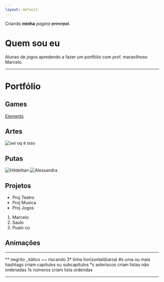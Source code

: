 ```yaml
---
layout: default
---
```


Criando **minha** _pagina_ ~~principal~~.

# Quem sou eu 

Alunao de jogos apredendo a fazer um portfólio com prof. maravilhoso Marcelo.

* * *

# Portfólio

## Games

[Elements](https://AlvaroMD2016.github.io/Elements)

## Artes

![sei oq é isso](https://i.pinimg.com/236x/0c/73/d0/0c73d0830ac1595ac41e8a931c00d870---bit-crochet-tunisian-crochet.jpg)
## Putas

![Hildelitan](https://pbs.twimg.com/profile_images/821057031176146944/gsLvqXci.jpg)
![Alessandra](https://kiwicdn.akamaized.net/XoA7EPreKcpoZJCK3nRkMr.jpg)

## Projetos 
* Proj Teatro 
* Proj Musica 
* Proj Jogos 

1. Marcelo
2. Saulo
3. Pualo cu 
 
## Animações 

* * *

** negrito
_itálico 
~~ riscando
3* linha horizontal(barra)
#s uma ou mais hashtags criam capitulos ou subcapitulos 
*s asteriscos criam listas não ordenadas 
1s números criam lista ordendas 

* * * 
